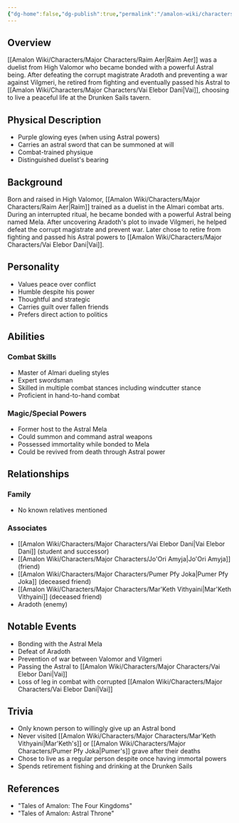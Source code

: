 ```yaml
---
{"dg-home":false,"dg-publish":true,"permalink":"/amalon-wiki/characters/major-characters/raim-aer/","dgPassFrontmatter":true,"noteIcon":""}
---
```


## Overview
[[Amalon Wiki/Characters/Major Characters/Raim Aer\|Raim Aer]] was a duelist from High Valomor who became bonded with a powerful Astral being. After defeating the corrupt magistrate Aradoth and preventing a war against Vilgmeri, he retired from fighting and eventually passed his Astral to [[Amalon Wiki/Characters/Major Characters/Vai Elebor Dani\|Vai]], choosing to live a peaceful life at the Drunken Sails tavern.
## Physical Description
- Purple glowing eyes (when using Astral powers)
- Carries an astral sword that can be summoned at will
- Combat-trained physique
- Distinguished duelist's bearing
## Background
Born and raised in High Valomor, [[Amalon Wiki/Characters/Major Characters/Raim Aer\|Raim]] trained as a duelist in the Almari combat arts. During an interrupted ritual, he became bonded with a powerful Astral being named Mela. After uncovering Aradoth's plot to invade Vilgmeri, he helped defeat the corrupt magistrate and prevent war. Later chose to retire from fighting and passed his Astral powers to [[Amalon Wiki/Characters/Major Characters/Vai Elebor Dani\|Vai]].
## Personality
- Values peace over conflict
- Humble despite his power  
- Thoughtful and strategic
- Carries guilt over fallen friends
- Prefers direct action to politics
## Abilities
### Combat Skills
- Master of Almari dueling styles
- Expert swordsman 
- Skilled in multiple combat stances including windcutter stance
- Proficient in hand-to-hand combat
### Magic/Special Powers
- Former host to the Astral Mela
- Could summon and command astral weapons
- Possessed immortality while bonded to Mela
- Could be revived from death through Astral power
## Relationships
### Family
- No known relatives mentioned
### Associates
- [[Amalon Wiki/Characters/Major Characters/Vai Elebor Dani\|Vai Elebor Dani]] (student and successor)
- [[Amalon Wiki/Characters/Major Characters/Jo'Ori Amyja\|Jo'Ori Amyja]] (friend)
- [[Amalon Wiki/Characters/Major Characters/Pumer Pfy Joka\|Pumer Pfy Joka]] (deceased friend)
- [[Amalon Wiki/Characters/Major Characters/Mar'Keth Vithyaini\|Mar'Keth Vithyaini]] (deceased friend)
- Aradoth (enemy)
## Notable Events
- Bonding with the Astral Mela
- Defeat of Aradoth
- Prevention of war between Valomor and Vilgmeri
- Passing the Astral to [[Amalon Wiki/Characters/Major Characters/Vai Elebor Dani\|Vai]]
- Loss of leg in combat with corrupted [[Amalon Wiki/Characters/Major Characters/Vai Elebor Dani\|Vai]]
## Trivia
- Only known person to willingly give up an Astral bond
- Never visited [[Amalon Wiki/Characters/Major Characters/Mar'Keth Vithyaini\|Mar'Keth's]] or [[Amalon Wiki/Characters/Major Characters/Pumer Pfy Joka\|Pumer's]] grave after their deaths
- Chose to live as a regular person despite once having immortal powers
- Spends retirement fishing and drinking at the Drunken Sails
## References
- "Tales of Amalon: The Four Kingdoms"
- "Tales of Amalon: Astral Throne"